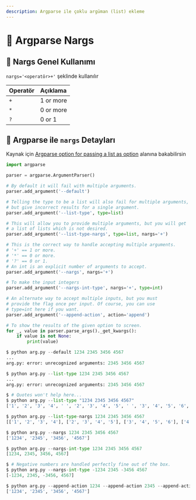 ```yaml
---
description: Argparse ile çoklu argüman (list) ekleme
---
```


# 🌊 Argparse Nargs

## 🔰 Nargs Genel Kullanımı

`nargs='<operatör>+'` şeklinde kullanılır

| Operatör | Açıklama |
| :--- | :--- |
| `+` | 1 or more |
| `*` | 0 or more |
| `?` | 0 or 1 |

## 🌊 Argparse ile `nargs` Detayları

Kaynak için [Argparse option for passing a list as option](https://stackoverflow.com/a/15753721/9770490) alanına bakabilirsin

```python
import argparse

parser = argparse.ArgumentParser()

# By default it will fail with multiple arguments.
parser.add_argument('--default')

# Telling the type to be a list will also fail for multiple arguments,
# but give incorrect results for a single argument.
parser.add_argument('--list-type', type=list)

# This will allow you to provide multiple arguments, but you will get
# a list of lists which is not desired.
parser.add_argument('--list-type-nargs', type=list, nargs='+')

# This is the correct way to handle accepting multiple arguments.
# '+' == 1 or more.
# '*' == 0 or more.
# '?' == 0 or 1.
# An int is an explicit number of arguments to accept.
parser.add_argument('--nargs', nargs='+')

# To make the input integers
parser.add_argument('--nargs-int-type', nargs='+', type=int)

# An alternate way to accept multiple inputs, but you must
# provide the flag once per input. Of course, you can use
# type=int here if you want.
parser.add_argument('--append-action', action='append')

# To show the results of the given option to screen.
for _, value in parser.parse_args()._get_kwargs():
    if value is not None:
        print(value)
```

```python
$ python arg.py --default 1234 2345 3456 4567
...
arg.py: error: unrecognized arguments: 2345 3456 4567

$ python arg.py --list-type 1234 2345 3456 4567
...
arg.py: error: unrecognized arguments: 2345 3456 4567

$ # Quotes won't help here... 
$ python arg.py --list-type "1234 2345 3456 4567"
['1', '2', '3', '4', ' ', '2', '3', '4', '5', ' ', '3', '4', '5', '6', ' ', '4', '5', '6', '7']

$ python arg.py --list-type-nargs 1234 2345 3456 4567
[['1', '2', '3', '4'], ['2', '3', '4', '5'], ['3', '4', '5', '6'], ['4', '5', '6', '7']]

$ python arg.py --nargs 1234 2345 3456 4567
['1234', '2345', '3456', '4567']

$ python arg.py --nargs-int-type 1234 2345 3456 4567
[1234, 2345, 3456, 4567]

$ # Negative numbers are handled perfectly fine out of the box.
$ python arg.py --nargs-int-type -1234 2345 -3456 4567
[-1234, 2345, -3456, 4567]

$ python arg.py --append-action 1234 --append-action 2345 --append-action 3456 --append-action 4567
['1234', '2345', '3456', '4567']
```




